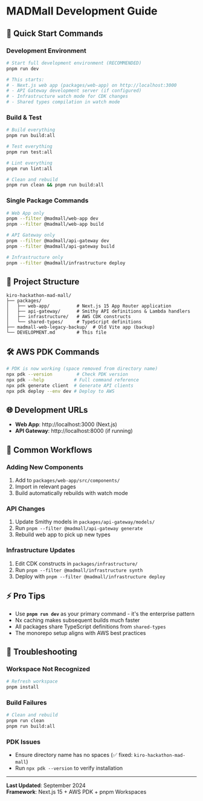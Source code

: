 # MADMall Development Guide

## 🚀 Quick Start Commands

### Development Environment
```bash
# Start full development environment (RECOMMENDED)
pnpm run dev

# This starts:
# - Next.js web app (packages/web-app) on http://localhost:3000
# - API Gateway development server (if configured)
# - Infrastructure watch mode for CDK changes
# - Shared types compilation in watch mode
```

### Build & Test
```bash
# Build everything
pnpm run build:all

# Test everything  
pnpm run test:all

# Lint everything
pnpm run lint:all

# Clean and rebuild
pnpm run clean && pnpm run build:all
```

### Single Package Commands
```bash
# Web App only
pnpm --filter @madmall/web-app dev
pnpm --filter @madmall/web-app build

# API Gateway only
pnpm --filter @madmall/api-gateway dev
pnpm --filter @madmall/api-gateway build

# Infrastructure only
pnpm --filter @madmall/infrastructure deploy
```

## 📁 Project Structure

```
kiro-hackathon-mad-mall/
├── packages/
│   ├── web-app/          # Next.js 15 App Router application
│   ├── api-gateway/      # Smithy API definitions & Lambda handlers
│   ├── infrastructure/   # AWS CDK constructs
│   └── shared-types/     # TypeScript definitions
├── madmall-web-legacy-backup/  # Old Vite app (backup)
└── DEVELOPMENT.md        # This file
```

## 🛠️ AWS PDK Commands

```bash
# PDK is now working (space removed from directory name)
npx pdk --version         # Check PDK version
npx pdk --help           # Full command reference
npx pdk generate client  # Generate API clients
npx pdk deploy --env dev # Deploy to AWS
```

## 🌐 Development URLs

- **Web App**: http://localhost:3000 (Next.js)
- **API Gateway**: http://localhost:8000 (if running)

## 🎯 Common Workflows

### Adding New Components
1. Add to `packages/web-app/src/components/`
2. Import in relevant pages
3. Build automatically rebuilds with watch mode

### API Changes
1. Update Smithy models in `packages/api-gateway/models/`
2. Run `pnpm --filter @madmall/api-gateway generate`
3. Rebuild web app to pick up new types

### Infrastructure Updates
1. Edit CDK constructs in `packages/infrastructure/`
2. Run `pnpm --filter @madmall/infrastructure synth`
3. Deploy with `pnpm --filter @madmall/infrastructure deploy`

## ⚡ Pro Tips

- Use **`pnpm run dev`** as your primary command - it's the enterprise pattern
- Nx caching makes subsequent builds much faster
- All packages share TypeScript definitions from `shared-types`
- The monorepo setup aligns with AWS best practices

## 🔧 Troubleshooting

### Workspace Not Recognized
```bash
# Refresh workspace
pnpm install
```

### Build Failures
```bash
# Clean and rebuild
pnpm run clean
pnpm run build:all
```

### PDK Issues
- Ensure directory name has no spaces (✅ fixed: `kiro-hackathon-mad-mall`)
- Run `npx pdk --version` to verify installation

---

**Last Updated**: September 2024  
**Framework**: Next.js 15 + AWS PDK + pnpm Workspaces